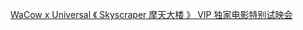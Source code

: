   
[WaCow x Universal 《 Skyscraper 摩天大楼 》 VIP 独家电影特别试映会](http://www.dianyue.me/archives/328/zc1lzf9n9hk8p175/)